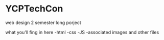 # YCPTechCon
web design 2 semester long porject

what you'll fing in here 
-html
-css
-JS
-associated images and other files

